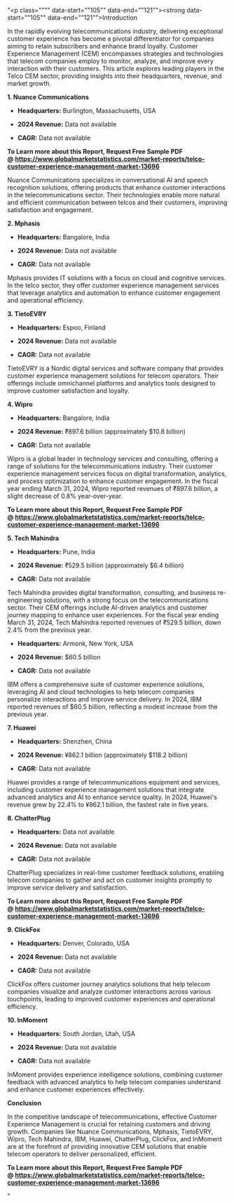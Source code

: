 "<p class="""" data-start=""105"" data-end=""121""><strong data-start=""105"" data-end=""121"">Introduction</strong></p>
<p class="""" data-start=""123"" data-end=""280""><span class=""relative -mx-px my-[-0.2rem] rounded-sm px-px py-[0.2rem]"">In the rapidly evolving telecommunications industry, delivering exceptional customer experience has become a pivotal differentiator for companies aiming to retain subscribers and enhance brand loyalty.</span> <span class=""relative -mx-px my-[-0.2rem] rounded-sm px-px py-[0.2rem]"">Customer Experience Management (CEM) encompasses strategies and technologies that telecom companies employ to monitor, analyze, and improve every interaction with their customers.</span> <span class=""relative -mx-px my-[-0.2rem] rounded-sm px-px py-[0.2rem]"">This article explores leading players in the Telco CEM sector, providing insights into their headquarters, revenue, and market growth.</span></p>
<p class="""" data-start=""282"" data-end=""310""><strong data-start=""282"" data-end=""310"">1. Nuance Communications</strong></p>
<ul data-start=""312"" data-end=""609"">
<li class="""" data-start=""312"" data-end=""413"">
<p class="""" data-start=""314"" data-end=""413""><strong data-start=""314"" data-end=""331"">Headquarters:</strong> <span class=""relative -mx-px my-[-0.2rem] rounded-sm px-px py-[0.2rem]"">Burlington, Massachusetts, USA</span></p>
</li>
<li class="""" data-start=""414"" data-end=""515"">
<p class="""" data-start=""416"" data-end=""515""><strong data-start=""416"" data-end=""433"">2024 Revenue:</strong> <span class=""relative -mx-px my-[-0.2rem] rounded-sm px-px py-[0.2rem]"">Data not available</span></p>
</li>
<li class="""" data-start=""516"" data-end=""609"">
<p class="""" data-start=""518"" data-end=""609""><strong data-start=""518"" data-end=""527"">CAGR:</strong> <span class=""relative -mx-px my-[-0.2rem] rounded-sm px-px py-[0.2rem]"">Data not available</span></p>
</li>
</ul>
<p class="""" data-start=""611"" data-end=""736""><span class=""relative -mx-px my-[-0.2rem] rounded-sm px-px py-[0.2rem]""><strong>To Learn more about this Report, Request Free Sample PDF @&nbsp;<a href=""https://www.globalmarketstatistics.com/market-reports/telco-customer-experience-management-market-13696"">https://www.globalmarketstatistics.com/market-reports/telco-customer-experience-management-market-13696</a></strong></span></p>
<p class="""" data-start=""611"" data-end=""736""><span class=""relative -mx-px my-[-0.2rem] rounded-sm px-px py-[0.2rem]"">Nuance Communications specializes in conversational AI and speech recognition solutions, offering products that enhance customer interactions in the telecommunications sector.</span> <span class=""relative -mx-px my-[-0.2rem] rounded-sm px-px py-[0.2rem]"">Their technologies enable more natural and efficient communication between telcos and their customers, improving satisfaction and engagement.</span></p>
<p class="""" data-start=""738"" data-end=""752""><strong data-start=""738"" data-end=""752"">2. Mphasis</strong></p>
<ul data-start=""754"" data-end=""1063"">
<li class="""" data-start=""754"" data-end=""859"">
<p class="""" data-start=""756"" data-end=""859""><strong data-start=""756"" data-end=""773"">Headquarters:</strong> <span class=""relative -mx-px my-[-0.2rem] rounded-sm px-px py-[0.2rem]"">Bangalore, India</span></p>
</li>
<li class="""" data-start=""860"" data-end=""965"">
<p class="""" data-start=""862"" data-end=""965""><strong data-start=""862"" data-end=""879"">2024 Revenue:</strong> <span class=""relative -mx-px my-[-0.2rem] rounded-sm px-px py-[0.2rem]"">Data not available</span></p>
</li>
<li class="""" data-start=""966"" data-end=""1063"">
<p class="""" data-start=""968"" data-end=""1063""><strong data-start=""968"" data-end=""977"">CAGR:</strong> <span class=""relative -mx-px my-[-0.2rem] rounded-sm px-px py-[0.2rem]"">Data not available</span></p>
</li>
</ul>
<p class="""" data-start=""1065"" data-end=""1190""><span class=""relative -mx-px my-[-0.2rem] rounded-sm px-px py-[0.2rem]"">Mphasis provides IT solutions with a focus on cloud and cognitive services.</span> <span class=""relative -mx-px my-[-0.2rem] rounded-sm px-px py-[0.2rem]"">In the telco sector, they offer customer experience management services that leverage analytics and automation to enhance customer engagement and operational efficiency.</span></p>
<p class="""" data-start=""1192"" data-end=""1208""><strong data-start=""1192"" data-end=""1208"">3. TietoEVRY</strong></p>
<ul data-start=""1210"" data-end=""1519"">
<li class="""" data-start=""1210"" data-end=""1315"">
<p class="""" data-start=""1212"" data-end=""1315""><strong data-start=""1212"" data-end=""1229"">Headquarters:</strong> <span class=""relative -mx-px my-[-0.2rem] rounded-sm px-px py-[0.2rem]"">Espoo, Finland</span></p>
</li>
<li class="""" data-start=""1316"" data-end=""1421"">
<p class="""" data-start=""1318"" data-end=""1421""><strong data-start=""1318"" data-end=""1335"">2024 Revenue:</strong> <span class=""relative -mx-px my-[-0.2rem] rounded-sm px-px py-[0.2rem]"">Data not available</span></p>
</li>
<li class="""" data-start=""1422"" data-end=""1519"">
<p class="""" data-start=""1424"" data-end=""1519""><strong data-start=""1424"" data-end=""1433"">CAGR:</strong> <span class=""relative -mx-px my-[-0.2rem] rounded-sm px-px py-[0.2rem]"">Data not available</span></p>
</li>
</ul>
<p class="""" data-start=""1521"" data-end=""1646""><span class=""relative -mx-px my-[-0.2rem] rounded-sm px-px py-[0.2rem]"">TietoEVRY is a Nordic digital services and software company that provides customer experience management solutions for telecom operators.</span> <span class=""relative -mx-px my-[-0.2rem] rounded-sm px-px py-[0.2rem]"">Their offerings include omnichannel platforms and analytics tools designed to improve customer satisfaction and loyalty.</span></p>
<p class="""" data-start=""1648"" data-end=""1660""><strong data-start=""1648"" data-end=""1660"">4. Wipro</strong></p>
<ul data-start=""1662"" data-end=""1971"">
<li class="""" data-start=""1662"" data-end=""1767"">
<p class="""" data-start=""1664"" data-end=""1767""><strong data-start=""1664"" data-end=""1681"">Headquarters:</strong> <span class=""relative -mx-px my-[-0.2rem] rounded-sm px-px py-[0.2rem]"">Bangalore, India</span></p>
</li>
<li class="""" data-start=""1768"" data-end=""1873"">
<p class="""" data-start=""1770"" data-end=""1873""><strong data-start=""1770"" data-end=""1787"">2024 Revenue:</strong> <span class=""relative -mx-px my-[-0.2rem] rounded-sm px-px py-[0.2rem]"">₹897.6 billion (approximately $10.8 billion)</span></p>
</li>
<li class="""" data-start=""1874"" data-end=""1971"">
<p class="""" data-start=""1876"" data-end=""1971""><strong data-start=""1876"" data-end=""1885"">CAGR:</strong> <span class=""relative -mx-px my-[-0.2rem] rounded-sm px-px py-[0.2rem]"">Data not available</span></p>
</li>
</ul>
<p class="""" data-start=""1973"" data-end=""2178""><span class=""relative -mx-px my-[-0.2rem] rounded-sm px-px py-[0.2rem]"">Wipro is a global leader in technology services and consulting, offering a range of solutions for the telecommunications industry.</span> <span class=""relative -mx-px my-[-0.2rem] rounded-sm px-px py-[0.2rem]"">Their customer experience management services focus on digital transformation, analytics, and process optimization to enhance customer engagement.</span> <span class=""relative -mx-px my-[-0.2rem] rounded-sm px-px py-[0.2rem]"">In the fiscal year ending March 31, 2024, Wipro reported revenues of ₹897.6 billion, a slight decrease of 0.8% year-over-year.</span> </p>
<p class="""" data-start=""1973"" data-end=""2178""><strong>To Learn more about this Report, Request Free Sample PDF @&nbsp;<a href=""https://www.globalmarketstatistics.com/market-reports/telco-customer-experience-management-market-13696"">https://www.globalmarketstatistics.com/market-reports/telco-customer-experience-management-market-13696</a></strong></p>
<p class="""" data-start=""2180"" data-end=""2200""><strong data-start=""2180"" data-end=""2200"">5. Tech Mahindra</strong></p>
<ul data-start=""2202"" data-end=""2511"">
<li class="""" data-start=""2202"" data-end=""2307"">
<p class="""" data-start=""2204"" data-end=""2307""><strong data-start=""2204"" data-end=""2221"">Headquarters:</strong> <span class=""relative -mx-px my-[-0.2rem] rounded-sm px-px py-[0.2rem]"">Pune, India</span></p>
</li>
<li class="""" data-start=""2308"" data-end=""2413"">
<p class="""" data-start=""2310"" data-end=""2413""><strong data-start=""2310"" data-end=""2327"">2024 Revenue:</strong> <span class=""relative -mx-px my-[-0.2rem] rounded-sm px-px py-[0.2rem]"">₹529.5 billion (approximately $6.4 billion)</span></p>
</li>
<li class="""" data-start=""2414"" data-end=""2511"">
<p class="""" data-start=""2416"" data-end=""2511""><strong data-start=""2416"" data-end=""2425"">CAGR:</strong> <span class=""relative -mx-px my-[-0.2rem] rounded-sm px-px py-[0.2rem]"">Data not available</span></p>
</li>
</ul>
<p class="""" data-start=""2513"" data-end=""2718""><span class=""relative -mx-px my-[-0.2rem] rounded-sm px-px py-[0.2rem]"">Tech Mahindra provides digital transformation, consulting, and business re-engineering solutions, with a strong focus on the telecommunications sector.</span> <span class=""relative -mx-px my-[-0.2rem] rounded-sm px-px py-[0.2rem]"">Their CEM offerings include AI-driven analytics and customer journey mapping to enhance user experiences.</span> <span class=""relative -mx-px my-[-0.2rem] rounded-sm px-px py-[0.2rem]"">For the fiscal year ending March 31, 2024, Tech Mahindra reported revenues of ₹529.5 billion, down 2.4% from the previous year.</span> </p>
<ul data-start=""2732"" data-end=""3041"">
<li class="""" data-start=""2732"" data-end=""2837"">
<p class="""" data-start=""2734"" data-end=""2837""><strong data-start=""2734"" data-end=""2751"">Headquarters:</strong> <span class=""relative -mx-px my-[-0.2rem] rounded-sm px-px py-[0.2rem]"">Armonk, New York, USA</span></p>
</li>
<li class="""" data-start=""2838"" data-end=""2943"">
<p class="""" data-start=""2840"" data-end=""2943""><strong data-start=""2840"" data-end=""2857"">2024 Revenue:</strong> <span class=""relative -mx-px my-[-0.2rem] rounded-sm px-px py-[0.2rem]"">$60.5 billion</span></p>
</li>
<li class="""" data-start=""2944"" data-end=""3041"">
<p class="""" data-start=""2946"" data-end=""3041""><strong data-start=""2946"" data-end=""2955"">CAGR:</strong> <span class=""relative -mx-px my-[-0.2rem] rounded-sm px-px py-[0.2rem]"">Data not available</span></p>
</li>
</ul>
<p class="""" data-start=""3043"" data-end=""3168""><span class=""relative -mx-px my-[-0.2rem] rounded-sm px-px py-[0.2rem]"">IBM offers a comprehensive suite of customer experience solutions, leveraging AI and cloud technologies to help telecom companies personalize interactions and improve service delivery.</span> <span class=""relative -mx-px my-[-0.2rem] rounded-sm px-px py-[0.2rem]"">In 2024, IBM reported revenues of $60.5 billion, reflecting a modest increase from the previous year.</span></p>
<p class="""" data-start=""3170"" data-end=""3183""><strong data-start=""3170"" data-end=""3183"">7. Huawei</strong></p>
<ul data-start=""3185"" data-end=""3494"">
<li class="""" data-start=""3185"" data-end=""3290"">
<p class="""" data-start=""3187"" data-end=""3290""><strong data-start=""3187"" data-end=""3204"">Headquarters:</strong> <span class=""relative -mx-px my-[-0.2rem] rounded-sm px-px py-[0.2rem]"">Shenzhen, China</span></p>
</li>
<li class="""" data-start=""3291"" data-end=""3396"">
<p class="""" data-start=""3293"" data-end=""3396""><strong data-start=""3293"" data-end=""3310"">2024 Revenue:</strong> <span class=""relative -mx-px my-[-0.2rem] rounded-sm px-px py-[0.2rem]"">&yen;862.1 billion (approximately $118.2 billion)</span></p>
</li>
<li class="""" data-start=""3397"" data-end=""3494"">
<p class="""" data-start=""3399"" data-end=""3494""><strong data-start=""3399"" data-end=""3408"">CAGR:</strong> <span class=""relative -mx-px my-[-0.2rem] rounded-sm px-px py-[0.2rem]"">Data not available</span></p>
</li>
</ul>
<p class="""" data-start=""3496"" data-end=""3661""><span class=""relative -mx-px my-[-0.2rem] rounded-sm px-px py-[0.2rem]"">Huawei provides a range of telecommunications equipment and services, including customer experience management solutions that integrate advanced analytics and AI to enhance service quality.</span> <span class=""relative -mx-px my-[-0.2rem] rounded-sm px-px py-[0.2rem]"">In 2024, Huawei's revenue grew by 22.4% to &yen;862.1 billion, the fastest rate in five years.</span></p>
<p class="""" data-start=""3663"" data-end=""3681""><strong data-start=""3663"" data-end=""3681"">8. ChatterPlug</strong></p>
<ul data-start=""3683"" data-end=""3992"">
<li class="""" data-start=""3683"" data-end=""3788"">
<p class="""" data-start=""3685"" data-end=""3788""><strong data-start=""3685"" data-end=""3702"">Headquarters:</strong> <span class=""relative -mx-px my-[-0.2rem] rounded-sm px-px py-[0.2rem]"">Data not available</span></p>
</li>
<li class="""" data-start=""3789"" data-end=""3894"">
<p class="""" data-start=""3791"" data-end=""3894""><strong data-start=""3791"" data-end=""3808"">2024 Revenue:</strong> <span class=""relative -mx-px my-[-0.2rem] rounded-sm px-px py-[0.2rem]"">Data not available</span></p>
</li>
<li class="""" data-start=""3895"" data-end=""3992"">
<p class="""" data-start=""3897"" data-end=""3992""><strong data-start=""3897"" data-end=""3906"">CAGR:</strong> <span class=""relative -mx-px my-[-0.2rem] rounded-sm px-px py-[0.2rem]"">Data not available</span></p>
</li>
</ul>
<p class="""" data-start=""3994"" data-end=""4079""><span class=""relative -mx-px my-[-0.2rem] rounded-sm px-px py-[0.2rem]"">ChatterPlug specializes in real-time customer feedback solutions, enabling telecom companies to gather and act on customer insights promptly to improve service delivery and satisfaction.</span></p>
<p class="""" data-start=""3994"" data-end=""4079""><strong>To Learn more about this Report, Request Free Sample PDF @&nbsp;<a href=""https://www.globalmarketstatistics.com/market-reports/telco-customer-experience-management-market-13696"">https://www.globalmarketstatistics.com/market-reports/telco-customer-experience-management-market-13696</a></strong></p>
<p class="""" data-start=""4081"" data-end=""4096""><strong data-start=""4081"" data-end=""4096"">9. ClickFox</strong></p>
<ul data-start=""4098"" data-end=""4407"">
<li class="""" data-start=""4098"" data-end=""4203"">
<p class="""" data-start=""4100"" data-end=""4203""><strong data-start=""4100"" data-end=""4117"">Headquarters:</strong> <span class=""relative -mx-px my-[-0.2rem] rounded-sm px-px py-[0.2rem]"">Denver, Colorado, USA</span></p>
</li>
<li class="""" data-start=""4204"" data-end=""4309"">
<p class="""" data-start=""4206"" data-end=""4309""><strong data-start=""4206"" data-end=""4223"">2024 Revenue:</strong> <span class=""relative -mx-px my-[-0.2rem] rounded-sm px-px py-[0.2rem]"">Data not available</span></p>
</li>
<li class="""" data-start=""4310"" data-end=""4407"">
<p class="""" data-start=""4312"" data-end=""4407""><strong data-start=""4312"" data-end=""4321"">CAGR:</strong> <span class=""relative -mx-px my-[-0.2rem] rounded-sm px-px py-[0.2rem]"">Data not available</span></p>
</li>
</ul>
<p class="""" data-start=""4409"" data-end=""4494""><span class=""relative -mx-px my-[-0.2rem] rounded-sm px-px py-[0.2rem]"">ClickFox offers customer journey analytics solutions that help telecom companies visualize and analyze customer interactions across various touchpoints, leading to improved customer experiences and operational efficiency.</span></p>
<p class="""" data-start=""4496"" data-end=""4512""><strong data-start=""4496"" data-end=""4512"">10. InMoment</strong></p>
<ul data-start=""4514"" data-end=""4823"">
<li class="""" data-start=""4514"" data-end=""4619"">
<p class="""" data-start=""4516"" data-end=""4619""><strong data-start=""4516"" data-end=""4533"">Headquarters:</strong> <span class=""relative -mx-px my-[-0.2rem] rounded-sm px-px py-[0.2rem]"">South Jordan, Utah, USA</span></p>
</li>
<li class="""" data-start=""4620"" data-end=""4725"">
<p class="""" data-start=""4622"" data-end=""4725""><strong data-start=""4622"" data-end=""4639"">2024 Revenue:</strong> <span class=""relative -mx-px my-[-0.2rem] rounded-sm px-px py-[0.2rem]"">Data not available</span></p>
</li>
<li class="""" data-start=""4726"" data-end=""4823"">
<p class="""" data-start=""4728"" data-end=""4823""><strong data-start=""4728"" data-end=""4737"">CAGR:</strong> <span class=""relative -mx-px my-[-0.2rem] rounded-sm px-px py-[0.2rem]"">Data not available</span></p>
</li>
</ul>
<p class="""" data-start=""4825"" data-end=""4910""><span class=""relative -mx-px my-[-0.2rem] rounded-sm px-px py-[0.2rem]"">InMoment provides experience intelligence solutions, combining customer feedback with advanced analytics to help telecom companies understand and enhance customer experiences effectively.</span></p>
<p class="""" data-start=""4912"" data-end=""4926""><strong data-start=""4912"" data-end=""4926"">Conclusion</strong></p>
<p class="""" data-start=""4928"" data-end=""5329"">In the competitive landscape of telecommunications, effective Customer Experience Management is crucial for retaining customers and driving growth. Companies like Nuance Communications, Mphasis, TietoEVRY, Wipro, Tech Mahindra, IBM, Huawei, ChatterPlug, ClickFox, and InMoment are at the forefront of providing innovative CEM solutions that enable telecom operators to deliver personalized, efficient.</p>
<p class="""" data-start=""4928"" data-end=""5329""><strong>To Learn more about this Report, Request Free Sample PDF @&nbsp;<a href=""https://www.globalmarketstatistics.com/market-reports/telco-customer-experience-management-market-13696"">https://www.globalmarketstatistics.com/market-reports/telco-customer-experience-management-market-13696</a></strong></p>"
